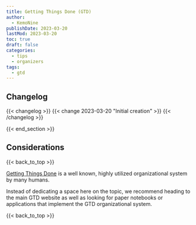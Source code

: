 ```yaml
---
title: Getting Things Done (GTD)
author: 
  - KemoNine
publishDate: 2023-03-20
lastMod: 2023-03-20
toc: true
draft: false
categories:
  - tips
  - organizers
tags:
  - gtd
---
```


## Changelog
{{< changelog >}}
{{< change 2023-03-20 "Initial creation" >}}
{{< /changelog >}}

{{< end_section >}}

## Considerations
{{< back_to_top >}}

[Getting Things Done](https://gettingthingsdone.com/) is a well known, highly utilized organizational system by many humans.

Instead of dedicating a space here on the topic, we recommend heading to the main GTD website as well as looking for paper notebooks or applications that implement the GTD organizational system.

{{< back_to_top >}}